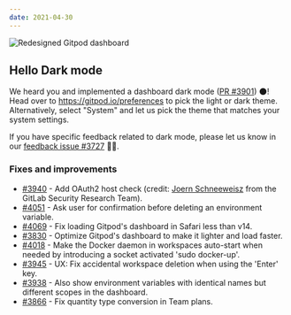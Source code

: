 ```yaml
---
date: 2021-04-30
---
```


<script>
  import Contributors from "../../components/changelog/contributors.svelte";
</script>

![Redesigned Gitpod dashboard](/images/changelog/2021-04-30.png)

## Hello Dark mode

We heard you and implemented a dashboard dark mode ([PR #3901](https://github.com/gitpod-io/gitpod/pull/3901)) 🌑! Head over to https://gitpod.io/preferences to pick the light or dark theme. Alternatively, select "System" and let us pick the theme that matches your system settings.

If you have specific feedback related to dark mode, please let us know in our [feedback issue #3727](https://github.com/gitpod-io/gitpod/issues/4100) 🙏🏻.

### Fixes and improvements

- [#3940](https://github.com/gitpod-io/gitpod/pull/3940) - Add OAuth2 host check (credit: [Joern Schneeweisz](https://gitlab.com/joernchen) from the GitLab Security Research Team).
- [#4051](https://github.com/gitpod-io/gitpod/pull/4051) - Ask user for confirmation before deleting an environment variable.
- [#4069](https://github.com/gitpod-io/gitpod/pull/4069) - Fix loading Gitpod's dashboard in Safari less than v14.
- [#3830](https://github.com/gitpod-io/gitpod/pull/3830) - Optimize Gitpod's dashboard to make it lighter and load faster.
- [#4018](https://github.com/gitpod-io/gitpod/pull/4018) - Make the Docker daemon in workspaces auto-start when needed by introducing a socket activated 'sudo docker-up'.
- [#3945](https://github.com/gitpod-io/gitpod/pull/3945) - UX: Fix accidental workspace deletion when using the 'Enter' key.
- [#3938](https://github.com/gitpod-io/gitpod/pull/3938) - Also show environment variables with identical names but different scopes in the dashboard.
- [#3866](https://github.com/gitpod-io/gitpod/pull/3866) - Fix quantity type conversion in Team plans.

<p><Contributors usernames="jankeromnes,meysholdt,gtsiolis,svenefftinge,filiptronicek,akosyakov,aledbf,Divlo,AlexTugarev,csweichel,apolopena" /></p>
